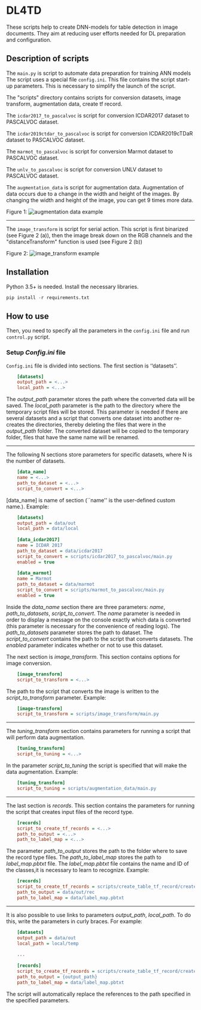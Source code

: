 # DL4TD
These scripts help to create DNN-models for table detection in image documents. They aim at reducing user efforts needed for DL preparation and configuration.

## Description of scripts
The `main.py` is script to automate data preparation for training ANN models
The script uses a special file `config.ini`. This file contains the script start-up parameters. This is necessary to simplify the launch of the script.

The "scripts" directory contains scripts for conversion datasets, image transform, augmentation data, create tf record.

The `icdar2017_to_pascalvoc` is script for conversion ICDAR2017 dataset to PASCALVOC dataset.  
 
The `icdar2019сtdar_to_pascalvoc` is script for conversion ICDAR2019cTDaR dataset to PASCALVOC dataset.

The `marmot_to_pascalvoc` is script for conversion Marmot dataset to PASCALVOC dataset.

The `unlv_to_pascalvoc` is script for conversion UNLV dataset to PASCALVOC dataset.

The `augmentation_data` is script for augmentation data. Augmentation of data occurs due to a change in the width and height of the images. By changing the width and height of the image, you can get 9 times more data. 

Figure 1:
![augmentation data example](https://zigorewslike.github.io/sourse/img_tun_transf_big.png)

------------
The `image_transform` is script for serial action. This script is first binarized (see Figure 2 (a)), then the image break down on the RGB channels and the "distanceTransform" function is used (see Figure 2 (b))

Figure 2:
![image_transform example](https://zigorewslike.github.io/sourse/binary_and_distance2.png)


## Installation
Python 3.5+ is needed. Install the necessary libraries.

```python
pip install -r requirements.txt
```

## How to use
Then, you need to specify all the parameters in the `config.ini` file and run `control.py` script. 

### Setup *Config.ini* file
`Config.ini` file is divided into sections. The first section is ‘‘datasets’’. 
```ini
    [datasets]
    output_path = <...>
    local_path = <...>
```
The *output_path* parameter stores the path where the converted data will be saved. The *local_path* parameter is the path to the directory where the temporary script files will be stored. This parameter is needed if there are several datasets and a script that converts one dataset into another re-creates the directories, thereby deleting the files that were in the *output_path* folder. The converted dataset will be copied to the temporary folder, files that have the same name will be renamed. 

------------
The following N sections store parameters for specific datasets, where N is the number of datasets.

```ini
    [data_name]
    name = <...>
    path_to_dataset = <...>
    script_to_convert = <...>
```
[data_name] is name of section (``name'' is the user-defined custom name.).
Example: 
```ini
    [datasets]
    output_path = data/out
    local_path = data/local
    
    [data_icdar2017]
    name = ICDAR 2017
    path_to_dataset = data/icdar2017
    script_to_convert = scripts/icdar2017_to_pascalvoc/main.py
    enabled = true
    
    [data_marmot]
    name = Marmot
    path_to_dataset = data/marmot
    script_to_convert = scripts/marmot_to_pascalvoc/main.py
    enabled = true
```
Inside the *data_name* section there are three parameters: *name*, *path_to_datasets*, *script_to_convert*. The *name* parameter is needed in order to display a message on the console exactly which data is converted (this parameter is necessary for the convenience of reading logs). The *path_to_datasets* parameter stores the path to dataset. The *script_to_convert* contains the path to the script that converts datasets. The *enabled* parameter indicates whether or not to use this dataset.

The next section is *image_transform*. This section contains options for image conversion.
```ini
    [image_transform]
    script_to_transform = <...> 
```
The path to the script that converts the image is written to the *script_to_transform* parameter.
Example: 
```ini
    [image-transform]
    script_to_transform = scripts/image_transform/main.py
```
------------
The *tuning_transform* section contains parameters for running a script that will perform data augmentation.
```ini
    [tuning_transform]
    script_to_tuning = <...>
```
In the parameter *script_to_tuning* the script is specified that will make the data augmentation.
Example: 
```ini
    [tuning_transform]
    script_to_tuning = scripts/augmentation_data/main.py
```
------------
The last section is *records*. This section contains the parameters for running the script that creates input files of the record type.
```ini
    [records]
    script_to_create_tf_records = <...>
    path_to_output = <...>
    path_to_label_map = <...>
```
The parameter *path_to_output* stores the path to the folder where to save the record type files. The *path_to_label_map* stores the path to *label_map.pbtxt* file. The *label_map.pbtxt* file contains the name and ID of the classes,it is necessary to learn to recognize.
Example: 
```ini
    [records]
    script_to_create_tf_records = scripts/create_table_tf_record/create_tf_record.py
    path_to_output = data/out/rec
    path_to_label_map = data/label_map.pbtxt
```

------------
It is also possible to use links to parameters *output_path*, *local_path*. To do this, write the parameters in curly braces. 
For example:
```ini
    [datasets]
    output_path = data/out
    local_path = local/temp
    
    ...
    
    [records]
    script_to_create_tf_records = scripts/create_table_tf_record/create_tf_record.py
    path_to_output = {output_path}
    path_to_label_map = data/label_map.pbtxt
```
The script will automatically replace the references to the path specified in the specified parameters.
